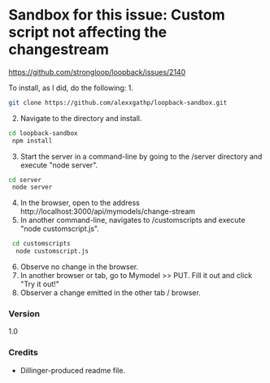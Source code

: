 # Sandbox for this issue: Custom script not affecting the changestream 
https://github.com/strongloop/loopback/issues/2140

To install, as I did, do the following:
  1. 
   ```sh 
  git clone https://github.com/alexxgathp/loopback-sandbox.git
```
  2. Navigate to the directory and install. 
 ```sh 
 cd loopback-sandbox
  npm install
```
  3. Start the server in a command-line by going to the /server directory and execute "node server".
 ```sh 
 cd server
  node server
```
  4. In the browser, open to the address http://localhost:3000/api/mymodels/change-stream
  5. In another command-line, navigates to /customscripts and execute "node customscript.js".
```sh 
 cd customscripts
  node customscript.js
```
  6. Observe no change in the browser.
  7. In another browser or tab, go to Mymodel >> PUT. Fill it out and click "Try it out!"
  8. Observer a change emitted in the other tab / browser.
### Version
1.0

### Credits

- Dillinger-produced readme file.